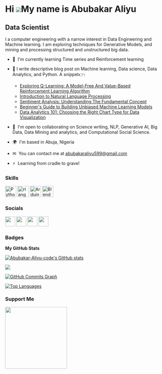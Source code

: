 Hi ![](https://user-images.githubusercontent.com/18350557/176309783-0785949b-9127-417c-8b55-ab5a4333674e.gif)My name is Abubakar Aliyu
======================================================================================================================================
Data Scientist
-----------------------------------------------------------------

I a computer engineering with a narrow interest in Data Engineering and Machine learning. I am exploring techniques for Generative Models, and  mining and processing structured and unstructured big data.
* 🧠  I'm currently learning Time series and Reinforcement learning
* 📝  I write descriptive blog post on Machine learning, Data science, Data Analytics, and Python. A snippet👉: 
   * [Exploring Q-Learning: A Model-Free And Value-Based Reinforcement Learning Algorithm](https://medium.com/@datathon/exploring-q-learning-a-model-free-and-value-based-reinforcement-learning-algorithm-8934e3d1ca1f)
   *  [Introduction to Natural Language Processing](https://medium.com/@datathon/introduction-to-natural-language-processing-1a71aa0be27)
   * [Sentiment Analysis: Understanding The Fundamental Concept](https://medium.com/@datathon/introduction-to-sentiment-analysis-c8cd6228313f)
   * [Beginner's Guide to Building Unbiased Machine Learning Models](https://medium.com/@datathon/introduction-to-machine-learning-5704e747eaf2)
   * [Data Analytics 101: Choosing the Right Chart Type for Data Visualization](https://medium.com/@datathon/python-data-analytics-tools-choosing-the-right-chart-type-for-visualization-70c0233f8f24)
  
* 🤝  I'm open to collaborating on Science writing, NLP, Generative AI, Big Data, Data Mining and analytics, and Computational Social Science.
* 🌍  I'm based in Abuja, Nigeria
* ✉  You can contact me at [abubakaraliyu599@gmail.com](mailto:abubakaraliyu599@gmail.com)
* ⚡  Learning from cradle to grave!

### Skills


<p align="left">
<a href="https://www.python.org/" target="_blank" rel="noreferrer"><img src="https://raw.githubusercontent.com/danielcranney/readme-generator/main/public/icons/skills/python-colored.svg" width="36" height="36" alt="Python" /></a>
<a href="https://www.r-project.org/" target="_blank" rel="noreferrer"><img src="https://raw.githubusercontent.com/danielcranney/readme-generator/main/public/icons/skills/rlang-colored.svg" width="36" height="36" alt="rlang" /></a>
<a href="https://store.arduino.cc/?gclid=Cj0KCQjw2eilBhCCARIsAG0Pf8uueBifykWcsSS4LPESeGQfxGVKJYnzV7bz471XfknQJy_1VINVWM8aAkLtEALw_wcB" target="_blank" rel="noreferrer"><img src="https://raw.githubusercontent.com/danielcranney/readme-generator/main/public/icons/skills/arduino-colored.svg" width="36" height="36" alt="Arduino" /></a>
<a href="https://www.blender.org/" target="_blank" rel="noreferrer"><img src="https://raw.githubusercontent.com/danielcranney/readme-generator/main/public/icons/skills/blender-colored.svg" width="36" height="36" alt="Blender" /></a>
</p>


### Socials

<p align="left"> <a href="https://www.github.com/Abubakar-Aliyu-code" target="_blank" rel="noreferrer"><img src="https://raw.githubusercontent.com/danielcranney/readme-generator/main/public/icons/socials/github.svg" width="32" height="32" /></a> <a href="https://www.linkedin.com/in/aliyu-abubakarr/" target="_blank" rel="noreferrer"><img src="https://raw.githubusercontent.com/danielcranney/readme-generator/main/public/icons/socials/linkedin.svg" width="32" height="32" /></a> <a href="http://www.medium.com/@datathon" target="_blank" rel="noreferrer"><img src="https://raw.githubusercontent.com/danielcranney/readme-generator/main/public/icons/socials/medium.svg" width="32" height="32" /></a> <a href="https://www.twitter.com/https://twitter.com/Abou_Aliee" target="_blank" rel="noreferrer"><img src="https://raw.githubusercontent.com/danielcranney/readme-generator/main/public/icons/socials/twitter.svg" width="32" height="32" /></a></p>

### Badges

<b>My GitHub Stats</b>

<a href="http://www.github.com/Abubakar-Aliyu-code"><img src="https://github-readme-stats.vercel.app/api?username=Abubakar-Aliyu-code&show_icons=true&hide=&count_private=true&title_color=0891b2&text_color=ffffff&icon_color=0891b2&bg_color=1c1917&hide_border=true&show_icons=true" alt="Abubakar-Aliyu-code's GitHub stats" /></a>

<a href="http://www.github.com/Abubakar-Aliyu-code"><img src="https://github-readme-streak-stats.herokuapp.com/?user=Abubakar-Aliyu-code&stroke=ffffff&background=1c1917&ring=0891b2&fire=0891b2&currStreakNum=ffffff&currStreakLabel=0891b2&sideNums=ffffff&sideLabels=ffffff&dates=ffffff&hide_border=true" /></a>

<a href="http://www.github.com/Abubakar-Aliyu-code"><img src="https://github-readme-activity-graph.cyclic.app/graph?username=Abubakar-Aliyu-code&bg_color=1c1917&color=ffffff&line=0891b2&point=ffffff&area_color=1c1917&area=true&hide_border=true&custom_title=GitHub%20Commits%20Graph" alt="GitHub Commits Graph" /></a>

<a href="https://github.com/Abubakar-Aliyu-code" align="left"><img src="https://github-readme-stats.vercel.app/api/top-langs/?username=Abubakar-Aliyu-code&langs_count=10&title_color=0891b2&text_color=ffffff&icon_color=0891b2&bg_color=1c1917&hide_border=true&locale=en&custom_title=Top%20%Languages" alt="Top Languages" /></a>

### Support Me

<a href="https://www.buymeacoffee.com/abuali"><img src="https://cdn.buymeacoffee.com/buttons/v2/default-yellow.png" width="200" /></a>
